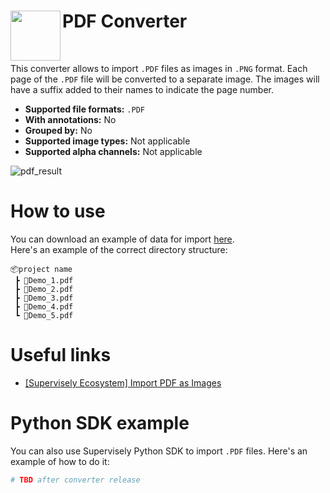 <h1 align="left" style="border-bottom: 0"> <img align="left" src="https://github.com/supervisely-ecosystem/import-wizard-docs/assets/48913536/35d9e8eb-fd4b-4b25-96de-be8d8f191d46" width="80"> PDF Converter </h1>

<br>

This converter allows to import `.PDF` files as images in `.PNG` format.
Each page of the `.PDF` file will be converted to a separate image. The images will have a suffix added to their names to indicate the page number.

* **Supported file formats:** `.PDF`
* **With annotations:** No
* **Grouped by:** No
* **Supported image types:** Not applicable
* **Supported alpha channels:** Not applicable

![pdf_result](https://github.com/supervisely-ecosystem/import-wizard-docs/assets/48913536/488fec72-f2fe-4078-a4b3-3105a06e1b8a)
# How to use
You can download an example of data for import [here](https://github.com/supervisely-ecosystem/import-wizard-docs/files/14905329/Sample_PDF.zip).<br>
Here's an example of the correct directory structure:

```text
📦project name
 ┣ 📜Demo_1.pdf
 ┣ 📜Demo_2.pdf
 ┣ 📜Demo_3.pdf
 ┣ 📜Demo_4.pdf
 ┗ 📜Demo_5.pdf
```

# Useful links
- [[Supervisely Ecosystem] Import PDF as Images](https://ecosystem.supervisely.com/apps/import-pdf-as-images)

# Python SDK example

You can also use Supervisely Python SDK to import `.PDF` files. Here's an example of how to do it:

```python
# TBD after converter release
```
